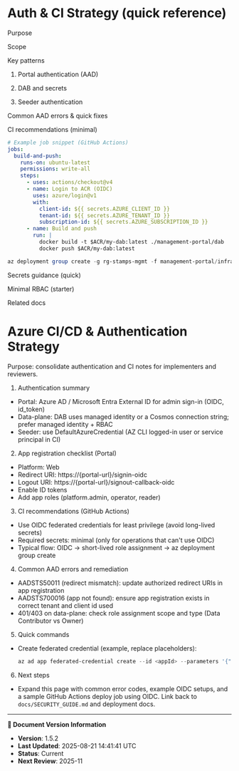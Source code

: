 # Auth & CI Strategy (quick reference)

Purpose

Scope

Key patterns

1) Portal authentication (AAD)

2) DAB and secrets

3) Seeder authentication

Common AAD errors & quick fixes

CI recommendations (minimal)

```yaml
# Example job snippet (GitHub Actions)
jobs:
  build-and-push:
    runs-on: ubuntu-latest
    permissions: write-all
    steps:
      - uses: actions/checkout@v4
      - name: Login to ACR (OIDC)
        uses: azure/login@v1
        with:
          client-id: ${{ secrets.AZURE_CLIENT_ID }}
          tenant-id: ${{ secrets.AZURE_TENANT_ID }}
          subscription-id: ${{ secrets.AZURE_SUBSCRIPTION_ID }}
      - name: Build and push
        run: |
          docker build -t $ACR/my-dab:latest ./management-portal/dab
          docker push $ACR/my-dab:latest
```

```powershell
az deployment group create -g rg-stamps-mgmt -f management-portal/infra/management-portal.bicep --parameters @management-portal/infra/parameters.json
```

Secrets guidance (quick)

Minimal RBAC (starter)

Related docs

# Azure CI/CD & Authentication Strategy

Purpose: consolidate authentication and CI notes for implementers and reviewers.

1) Authentication summary

- Portal: Azure AD / Microsoft Entra External ID for admin sign-in (OIDC, id_token)
- Data-plane: DAB uses managed identity or a Cosmos connection string; prefer managed identity + RBAC
- Seeder: use DefaultAzureCredential (AZ CLI logged-in user or service principal in CI)

2) App registration checklist (Portal)

- Platform: Web
- Redirect URI: https://{portal-url}/signin-oidc
- Logout URI: https://{portal-url}/signout-callback-oidc
- Enable ID tokens
- Add app roles (platform.admin, operator, reader)

3) CI recommendations (GitHub Actions)

- Use OIDC federated credentials for least privilege (avoid long-lived secrets)
- Required secrets: minimal (only for operations that can't use OIDC)
- Typical flow: OIDC -> short-lived role assignment -> az deployment group create

4) Common AAD errors and remediation

- AADSTS50011 (redirect mismatch): update authorized redirect URIs in app registration
- AADSTS700016 (app not found): ensure app registration exists in correct tenant and client id used
- 401/403 on data-plane: check role assignment scope and type (Data Contributor vs Owner)

5) Quick commands

- Create federated credential (example, replace placeholders):

  ```powershell
  az ad app federated-credential create --id <appId> --parameters '{"name":"gh-actions","issuer":"https://token.actions.githubusercontent.com","subject":"repo:owner/repo:ref:refs/heads/main","audiences":["api://AzureADTokenExchange"]}'
  ```

6) Next steps

- Expand this page with common error codes, example OIDC setups, and a sample GitHub Actions deploy job using OIDC. Link back to `docs/SECURITY_GUIDE.md` and deployment docs.
---

**📝 Document Version Information**
- **Version**: 1.5.2
- **Last Updated**: 2025-08-21 14:41:41 UTC  
- **Status**: Current
- **Next Review**: 2025-11
